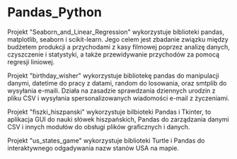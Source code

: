 # Pandas_Python


Projekt "Seaborn_and_Linear_Regression" wykorzystuje biblioteki pandas, matplotlib, seaborn i scikit-learn. Jego celem jest zbadanie związku między budżetem produkcji a przychodami z kasy filmowej poprzez analizę danych, czyszczenie i statystyki, a także przewidywanie przychodów za pomocą regresji liniowej.


Projekt "birthday_wisher" wykorzystuje bibliotekę pandas do manipulacji danymi, datetime do pracy z datami, random do losowania, oraz smtplib do wysyłania e-maili. Działa na zasadzie sprawdzania dziennych urodzin z pliku CSV i wysyłania spersonalizowanych wiadomości e-mail z życzeniami.


Projekt "fiszki_hiszpanski" wykorzystuje bilbioteki Pandas i Tkinter, to aplikacja GUI do nauki słówek hiszpańskich, Pandas do zarządzania danymi CSV i innych modułów do obsługi plików graficznych i danych.


Projekt "us_states_game" wykorzystuje biblioteki Turtle i Pandas do interaktywnego odgadywania nazw stanów USA na mapie.
